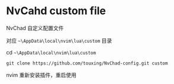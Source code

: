 # NvCahd custom file

NvChad 自定义配置文件

对应 `~\AppData\local\nvim\lua\custom` 目录

cd `~\AppData\local\nvim\lua\custom` 

```
git clone https://github.com/touxing/NvChad-config.git custom
```

nvim 重新安装插件，重启使用

